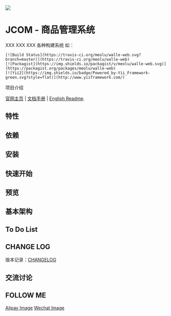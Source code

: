 ![](logo)

JCOM - 商品管理系统
=============
XXX
XXX
XXX
各种构建系统
如：

    [![Build Status](https://travis-ci.org/meolu/walle-web.svg?branch=master)](https://travis-ci.org/meolu/walle-web)
    [![Packagist](https://img.shields.io/packagist/v/meolu/walle-web.svg)](https://packagist.org/packages/meolu/walle-web)
    [![Yii2](https://img.shields.io/badge/Powered_by-Yii_Framework-green.svg?style=flat)](http://www.yiiframework.com/)

项目介绍


[官网主页]() | [文档手册]() | [English Readme]().

特性
---

依赖
---

安装
---

快速开始
----

预览
---

基本架构
----


To Do List
----------

CHANGE LOG
----------
版本记录：[CHANGELOG]()

交流讨论
----

FOLLOW ME
---------
[Alipay Image]() [Wechat Image]()